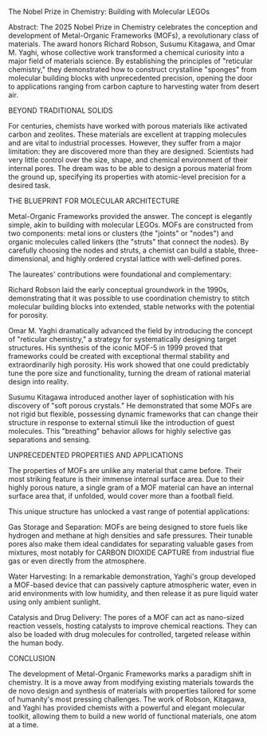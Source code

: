 The Nobel Prize in Chemistry: Building with Molecular LEGOs

Abstract: The 2025 Nobel Prize in Chemistry celebrates the conception and development of Metal-Organic Frameworks (MOFs), a revolutionary class of materials. The award honors Richard Robson, Susumu Kitagawa, and Omar M. Yaghi, whose collective work transformed a chemical curiosity into a major field of materials science. By establishing the principles of "reticular chemistry," they demonstrated how to construct crystalline "sponges" from molecular building blocks with unprecedented precision, opening the door to applications ranging from carbon capture to harvesting water from desert air.

BEYOND TRADITIONAL SOLIDS

For centuries, chemists have worked with porous materials like activated carbon and zeolites. These materials are excellent at trapping molecules and are vital to industrial processes. However, they suffer from a major limitation: they are discovered more than they are designed. Scientists had very little control over the size, shape, and chemical environment of their internal pores. The dream was to be able to design a porous material from the ground up, specifying its properties with atomic-level precision for a desired task.

THE BLUEPRINT FOR MOLECULAR ARCHITECTURE

Metal-Organic Frameworks provided the answer. The concept is elegantly simple, akin to building with molecular LEGOs. MOFs are constructed from two components: metal ions or clusters (the "joints" or "nodes") and organic molecules called linkers (the "struts" that connect the nodes). By carefully choosing the nodes and struts, a chemist can build a stable, three-dimensional, and highly ordered crystal lattice with well-defined pores.

The laureates' contributions were foundational and complementary:

Richard Robson laid the early conceptual groundwork in the 1990s, demonstrating that it was possible to use coordination chemistry to stitch molecular building blocks into extended, stable networks with the potential for porosity.

Omar M. Yaghi dramatically advanced the field by introducing the concept of "reticular chemistry," a strategy for systematically designing target structures. His synthesis of the iconic MOF-5 in 1999 proved that frameworks could be created with exceptional thermal stability and extraordinarily high porosity. His work showed that one could predictably tune the pore size and functionality, turning the dream of rational material design into reality.

Susumu Kitagawa introduced another layer of sophistication with his discovery of "soft porous crystals." He demonstrated that some MOFs are not rigid but flexible, possessing dynamic frameworks that can change their structure in response to external stimuli like the introduction of guest molecules. This "breathing" behavior allows for highly selective gas separations and sensing.

UNPRECEDENTED PROPERTIES AND APPLICATIONS

The properties of MOFs are unlike any material that came before. Their most striking feature is their immense internal surface area. Due to their highly porous nature, a single gram of a MOF material can have an internal surface area that, if unfolded, would cover more than a football field.

This unique structure has unlocked a vast range of potential applications:

Gas Storage and Separation: MOFs are being designed to store fuels like hydrogen and methane at high densities and safe pressures. Their tunable pores also make them ideal candidates for separating valuable gases from mixtures, most notably for CARBON DIOXIDE CAPTURE from industrial flue gas or even directly from the atmosphere.

Water Harvesting: In a remarkable demonstration, Yaghi's group developed a MOF-based device that can passively capture atmospheric water, even in arid environments with low humidity, and then release it as pure liquid water using only ambient sunlight.

Catalysis and Drug Delivery: The pores of a MOF can act as nano-sized reaction vessels, hosting catalysts to improve chemical reactions. They can also be loaded with drug molecules for controlled, targeted release within the human body.

CONCLUSION

The development of Metal-Organic Frameworks marks a paradigm shift in chemistry. It is a move away from modifying existing materials towards the de novo design and synthesis of materials with properties tailored for some of humanity's most pressing challenges. The work of Robson, Kitagawa, and Yaghi has provided chemists with a powerful and elegant molecular toolkit, allowing them to build a new world of functional materials, one atom at a time.